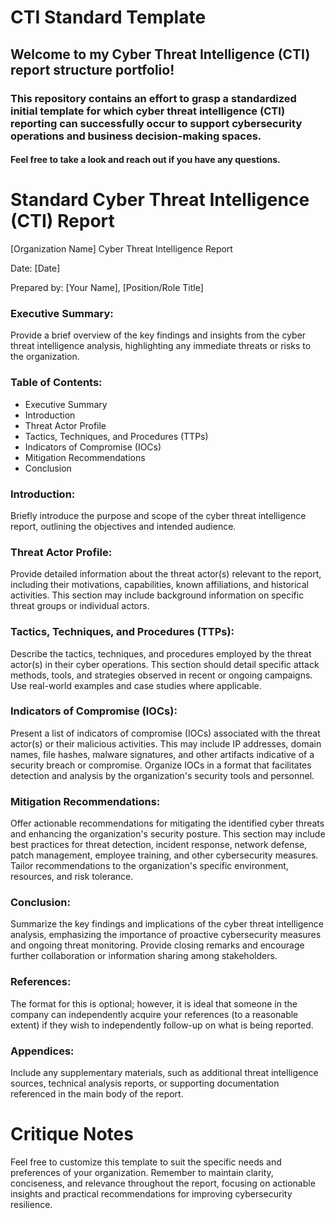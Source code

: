 # CTI Standard Template
## Welcome to my Cyber Threat Intelligence (CTI) report structure portfolio! 

### This repository contains an effort to grasp a standardized initial template for which cyber threat intelligence (CTI) reporting can successfully occur to support cybersecurity operations and business decision-making spaces.

#### Feel free to take a look and reach out if you have any questions.  

# Standard Cyber Threat Intelligence (CTI) Report

[Organization Name] Cyber Threat Intelligence Report

Date: [Date]

Prepared by: [Your Name], [Position/Role Title]

### Executive Summary:

Provide a brief overview of the key findings and insights from the cyber threat intelligence analysis, highlighting any immediate threats or risks to the organization.

### Table of Contents:

+ Executive Summary
+ Introduction
+ Threat Actor Profile
+ Tactics, Techniques, and Procedures (TTPs)
+ Indicators of Compromise (IOCs)
+ Mitigation Recommendations
+ Conclusion

### Introduction: 

Briefly introduce the purpose and scope of the cyber threat intelligence report, outlining the objectives and intended audience.

### Threat Actor Profile: 

Provide detailed information about the threat actor(s) relevant to the report, including their motivations, capabilities, known affiliations, and historical activities. This section may include background information on specific threat groups or individual actors.

### Tactics, Techniques, and Procedures (TTPs): 

Describe the tactics, techniques, and procedures employed by the threat actor(s) in their cyber operations. This section should detail specific attack methods, tools, and strategies observed in recent or ongoing campaigns. Use real-world examples and case studies where applicable.

### Indicators of Compromise (IOCs): 

Present a list of indicators of compromise (IOCs) associated with the threat actor(s) or their malicious activities. This may include IP addresses, domain names, file hashes, malware signatures, and other artifacts indicative of a security breach or compromise. Organize IOCs in a format that facilitates detection and analysis by the organization's security tools and personnel.

### Mitigation Recommendations: 

Offer actionable recommendations for mitigating the identified cyber threats and enhancing the organization's security posture. This section may include best practices for threat detection, incident response, network defense, patch management, employee training, and other cybersecurity measures. Tailor recommendations to the organization's specific environment, resources, and risk tolerance.

### Conclusion: 

Summarize the key findings and implications of the cyber threat intelligence analysis, emphasizing the importance of proactive cybersecurity measures and ongoing threat monitoring. Provide closing remarks and encourage further collaboration or information sharing among stakeholders.

### References: 

The format for this is optional; however, it is ideal that someone in the company can independently acquire your references (to a reasonable extent) if they wish to independently follow-up on what is being reported.

### Appendices:

Include any supplementary materials, such as additional threat intelligence sources, technical analysis reports, or supporting documentation referenced in the main body of the report.

# Critique Notes

Feel free to customize this template to suit the specific needs and preferences of your organization. Remember to maintain clarity, conciseness, and relevance throughout the report, focusing on actionable insights and practical recommendations for improving cybersecurity resilience.
